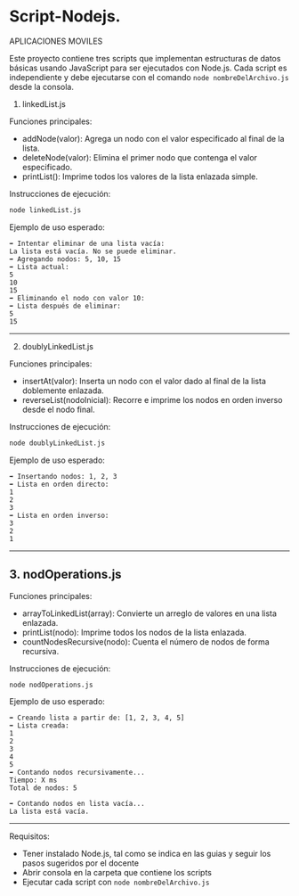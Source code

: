 # Script-Nodejs.
APLICACIONES MOVILES

Este proyecto contiene tres scripts que implementan estructuras de datos básicas usando JavaScript para ser ejecutados con Node.js. Cada script es independiente y debe ejecutarse con el comando `node nombreDelArchivo.js` desde la consola.


 1. linkedList.js

Funciones principales:
- addNode(valor): Agrega un nodo con el valor especificado al final de la lista.
- deleteNode(valor): Elimina el primer nodo que contenga el valor especificado.
- printList(): Imprime todos los valores de la lista enlazada simple.

Instrucciones de ejecución:
```bash
node linkedList.js
```

Ejemplo de uso esperado:
```
➡ Intentar eliminar de una lista vacía:
La lista está vacía. No se puede eliminar.
➡ Agregando nodos: 5, 10, 15
➡ Lista actual:
5
10
15
➡ Eliminando el nodo con valor 10:
➡ Lista después de eliminar:
5
15
```

---

2. doublyLinkedList.js

Funciones principales:
- insertAt(valor): Inserta un nodo con el valor dado al final de la lista doblemente enlazada.
- reverseList(nodoInicial): Recorre e imprime los nodos en orden inverso desde el nodo final.

Instrucciones de ejecución:
```bash
node doublyLinkedList.js
```

Ejemplo de uso esperado:
```
➡ Insertando nodos: 1, 2, 3
➡ Lista en orden directo:
1
2
3
➡ Lista en orden inverso:
3
2
1
```

---

## 3. nodOperations.js

Funciones principales:
- arrayToLinkedList(array): Convierte un arreglo de valores en una lista enlazada.
- printList(nodo): Imprime todos los nodos de la lista enlazada.
- countNodesRecursive(nodo): Cuenta el número de nodos de forma recursiva.

Instrucciones de ejecución:
```bash
node nodOperations.js
```

Ejemplo de uso esperado:
```
➡ Creando lista a partir de: [1, 2, 3, 4, 5]
➡ Lista creada:
1
2
3
4
5
➡ Contando nodos recursivamente...
Tiempo: X ms
Total de nodos: 5

➡ Contando nodos en lista vacía...
La lista está vacía.
```

---

Requisitos:
- Tener instalado Node.js, tal como se indica en las guias y seguir los pasos sugeridos por el docente
- Abrir consola en la carpeta que contiene los scripts
- Ejecutar cada script con `node nombreDelArchivo.js`
